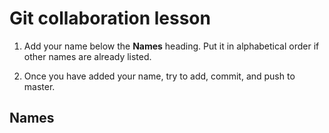 # Git collaboration lesson

1. Add your name below the **Names** heading. Put it in alphabetical order if other names are already listed.

2. Once you have added your name, try to add, commit, and push to master.

## Names